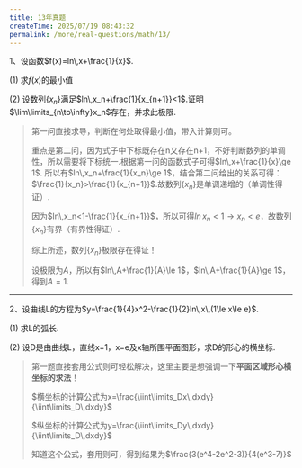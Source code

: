 ```yaml
---
title: 13年真题
createTime: 2025/07/19 08:43:32
permalink: /more/real-questions/math/13/
---
```


1、设函数$f(x)=ln\,x+\frac{1}{x}$.

$(1)$ 求$f(x)$的最小值

$(2)$ 设数列$\{x_n\}$满足$ln\,x_n+\frac{1}{x_{n+1}}<1$.证明$\lim\limits_{n\to\infty}x_n$存在，并求此极限.

> 第一问直接求导，判断在何处取得最小值，带入计算则可。
> 
> 重点是第二问，因为式子中下标既存在n又存在n+1，不好判断数列的单调性，所以需要将下标统一.根据第一问的函数式子可得$ln\,x+\frac{1}{x}\ge 1$.
> 所以有$ln\,x_n+\frac{1}{x_n}\ge 1$，结合第二问给出的关系可得：$\frac{1}{x_n}>\frac{1}{x_{n+1}}$.故数列$\{x_n\}$是单调递增的（单调性得证）.
> 
> 因为$ln\,x_n<1-\frac{1}{x_{n+1}}$，所以可得$ln\,x_n<1\to x_n<e$，故数列$\{x_n\}$有界（有界性得证）.
> 
> 综上所述，数列$\{x_n\}$极限存在得证！
> 
> 设极限为$A$，所以有$ln\,A+\frac{1}{A}\le 1$，$ln\,A+\frac{1}{A}\ge 1$，得到$A=1$.

---

2、设曲线L的方程为$y=\frac{1}{4}x^2-\frac{1}{2}ln\,x\,(1\le x\le e)$.

$(1)$ 求L的弧长.

$(2)$ 设D是由曲线L，直线x=1，x=e及x轴所围平面图形，求D的形心的横坐标.

> 第一题直接套用公式则可轻松解决，这里主要是想强调一下**平面区域形心横坐标的求法**！
> 
> $横坐标的计算公式为x=\frac{\iint\limits_Dx\,dxdy}{\iint\limits_D\,dxdy}$
> 
> $纵坐标的计算公式为y=\frac{\iint\limits_Dy\,dxdy}{\iint\limits_D\,dxdy}$
> 
> 知道这个公式，套用则可，得到结果为$\frac{3(e^4-2e^2-3)}{4(e^3-7)}$
